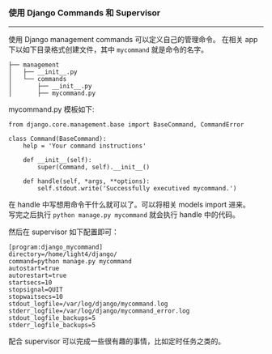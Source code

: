 ### 使用 Django Commands 和 Supervisor

____

使用 Django management commands 可以定义自己的管理命令。
在相关 app 下以如下目录格式创建文件，其中 `mycommand` 就是命令的名字。

```
├── management
│   ├── __init__.py
│   └── commands
│       ├── __init__.py
│       ├── mycommand.py
```

mycommand.py 模板如下:

```
from django.core.management.base import BaseCommand, CommandError

class Command(BaseCommand):
    help = 'Your command instructions'

    def __init__(self):
        super(Command, self).__init__()

    def handle(self, *args, **options):
		self.stdout.write('Successfully executived mycommand.')
```

在 handle 中写想用命令干什么就可以了。可以将相关 models import 进来。  
写完之后执行 `python manage.py mycommand` 就会执行 handle 中的代码。

然后在 supervisor 如下配置即可：

```
[program:django_mycommand]
directory=/home/light4/django/
command=python manage.py mycommand
autostart=true
autorestart=true
startsecs=10
stopsignal=QUIT
stopwaitsecs=10
stdout_logfile=/var/log/django/mycommand.log
stderr_logfile=/var/log/django/mycommand_error.log
stdout_logfile_backups=5
stderr_logfile_backups=5
```

配合 supervisor 可以完成一些很有趣的事情，比如定时任务之类的。

